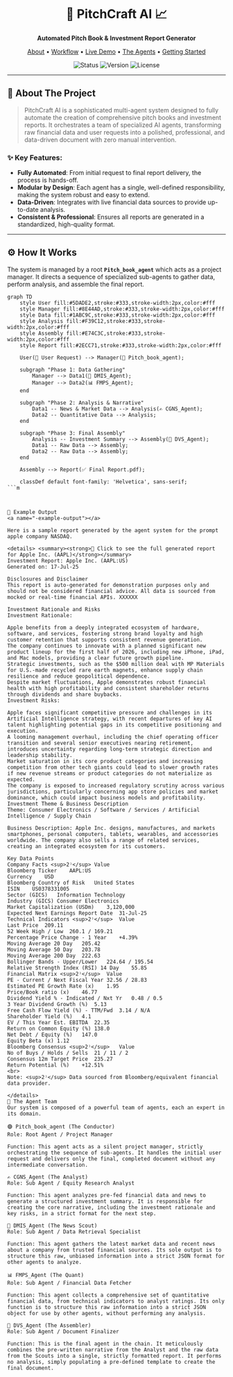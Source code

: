 <div align="center">

# 🤖 PitchCraft AI 📈

**Automated Pitch Book & Investment Report Generator**

</div>

<p align="center">
  <a href="#-about-the-project">About</a> •
  <a href="#-how-it-works">Workflow</a> •
  <a href="#-example-output">Live Demo</a> •
  <a href="#-the-agent-team">The Agents</a> •
  <a href="#-getting-started">Getting Started</a>
</p>

<p align="center">
    <img src="https://img.shields.io/badge/status-in%20development-orange" alt="Status">
    <img src="https://img.shields.io/badge/version-1.0.0-blue" alt="Version">
    <img src="https://img.shields.io/badge/license-MIT-brightgreen" alt="License">
</p>

---

## 🎯 About The Project

> PitchCraft AI is a sophisticated multi-agent system designed to fully automate the creation of comprehensive pitch books and investment reports. It orchestrates a team of specialized AI agents, transforming raw financial data and user requests into a polished, professional, and data-driven document with zero manual intervention.

### ✨ Key Features:

-   **Fully Automated**: From initial request to final report delivery, the process is hands-off.
-   **Modular by Design**: Each agent has a single, well-defined responsibility, making the system robust and easy to extend.
-   **Data-Driven**: Integrates with live financial data sources to provide up-to-date analysis.
-   **Consistent & Professional**: Ensures all reports are generated in a standardized, high-quality format.

---

## ⚙️ How It Works

The system is managed by a root **`Pitch_book_agent`** which acts as a project manager. It directs a sequence of specialized sub-agents to gather data, perform analysis, and assemble the final report.

```mermaid
graph TD
    style User fill:#5DADE2,stroke:#333,stroke-width:2px,color:#fff
    style Manager fill:#8E44AD,stroke:#333,stroke-width:2px,color:#fff
    style Data fill:#1ABC9C,stroke:#333,stroke-width:2px,color:#fff
    style Analysis fill:#F39C12,stroke:#333,stroke-width:2px,color:#fff
    style Assembly fill:#E74C3C,stroke:#333,stroke-width:2px,color:#fff
    style Report fill:#2ECC71,stroke:#333,stroke-width:2px,color:#fff

    User(👤 User Request) --> Manager(🤖 Pitch_book_agent);

    subgraph "Phase 1: Data Gathering"
        Manager --> Data1(📡 DMIS_Agent);
        Manager --> Data2(📊 FMPS_Agent);
    end

    subgraph "Phase 2: Analysis & Narrative"
        Data1 -- News & Market Data --> Analysis(✍️ CGNS_Agent);
        Data2 -- Quantitative Data --> Analysis;
    end
    
    subgraph "Phase 3: Final Assembly"
        Analysis -- Investment Summary --> Assembly(📑 DVS_Agent);
        Data1 -- Raw Data --> Assembly;
        Data2 -- Raw Data --> Assembly;
    end

    Assembly --> Report(✅ Final Report.pdf);

    classDef default font-family: 'Helvetica', sans-serif;
```m



📄 Example Output
<a name="-example-output"></a>

Here is a sample report generated by the agent system for the prompt apple company NASDAQ.

<details> <summary><strong>🚀 Click to see the full generated report for Apple Inc. (AAPL)</strong></summary>
Investment Report: Apple Inc. (AAPL:US)
Generated on: 17-Jul-25

Disclosures and Disclaimer
This report is auto-generated for demonstration purposes only and should not be considered financial advice. All data is sourced from mocked or real-time financial APIs. XXXXXX

Investment Rationale and Risks
Investment Rationale:

Apple benefits from a deeply integrated ecosystem of hardware, software, and services, fostering strong brand loyalty and high customer retention that supports consistent revenue generation.
The company continues to innovate with a planned significant new product lineup for the first half of 2026, including new iPhone, iPad, and Mac models, providing a clear future growth pipeline.
Strategic investments, such as the $500 million deal with MP Materials for U.S.-made recycled rare earth magnets, enhance supply chain resilience and reduce geopolitical dependence.
Despite market fluctuations, Apple demonstrates robust financial health with high profitability and consistent shareholder returns through dividends and share buybacks.
Investment Risks:

Apple faces significant competitive pressure and challenges in its Artificial Intelligence strategy, with recent departures of key AI talent highlighting potential gaps in its competitive positioning and execution.
A looming management overhaul, including the chief operating officer transition and several senior executives nearing retirement, introduces uncertainty regarding long-term strategic direction and leadership stability.
Market saturation in its core product categories and increasing competition from other tech giants could lead to slower growth rates if new revenue streams or product categories do not materialize as expected.
The company is exposed to increased regulatory scrutiny across various jurisdictions, particularly concerning app store policies and market dominance, which could impact business models and profitability.
Investment Theme & Business Description
Theme: Consumer Electronics / Software / Services / Artificial Intelligence / Supply Chain

Business Description: Apple Inc. designs, manufactures, and markets smartphones, personal computers, tablets, wearables, and accessories worldwide. The company also sells a range of related services, creating an integrated ecosystem for its customers.

Key Data Points
Company Facts <sup>2⁾</sup>	Value
Bloomberg Ticker	AAPL:US
Currency	USD
Bloomberg Country of Risk	United States
ISIN	US0378331005
Sector (GICS)	Information Technology
Industry (GICS)	Consumer Electronics
Market Capitalization (USDm)	3,120,000
Expected Next Earnings Report Date	31-Jul-25
Technical Indicators <sup>2⁾</sup>	Value
Last Price	209.11
52 Week High / Low	260.1 / 169.21
Percentage Price Change - 1 Year	+4.39%
Moving Average 20 Day	205.42
Moving Average 50 Day	203.78
Moving Average 200 Day	222.63
Bollinger Bands - Upper/Lower	224.64 / 195.54
Relative Strength Index (RSI) 14 Day	55.85
Financial Matrix <sup>2⁾</sup>	Value
PE - Current / Next Fiscal Year	32.56 / 28.83
Estimated PE Growth Rate (x)	1.95
Price/Book ratio (x)	46.77
Dividend Yield % - Indicated / Nxt Yr	0.48 / 0.5
3 Year Dividend Growth (%)	5.13
Free Cash Flow Yield (%) - TTM/Fwd	3.14 / N/A
Shareholder Yield (%)	4.1
EV / This Year Est. EBITDA	22.35
Return on Common Equity (%)	138.0
Net Debt / Equity (%)	147.0
Equity Beta (x)	1.12
Bloomberg Consensus <sup>2⁾</sup>	Value
No of Buys / Holds / Sells	21 / 11 / 2
Consensus 12m Target Price	235.27
Return Potential (%)	+12.51%
<br>
Note: <sup>2⁾</sup> Data sourced from Bloomberg/equivalent financial data provider.

</details>
🤝 The Agent Team
Our system is composed of a powerful team of agents, each an expert in its domain.

🟣 Pitch_book_agent (The Conductor)
Role: Root Agent / Project Manager

Function: This agent acts as a silent project manager, strictly orchestrating the sequence of sub-agents. It handles the initial user request and delivers only the final, completed document without any intermediate conversation.

✍️ CGNS_Agent (The Analyst)
Role: Sub Agent / Equity Research Analyst

Function: This agent analyzes pre-fed financial data and news to generate a structured investment summary. It is responsible for creating the core narrative, including the investment rationale and key risks, in a strict format for the next step.

📡 DMIS_Agent (The News Scout)
Role: Sub Agent / Data Retrieval Specialist

Function: This agent gathers the latest market data and recent news about a company from trusted financial sources. Its sole output is to structure this raw, unbiased information into a strict JSON format for other agents to analyze.

📊 FMPS_Agent (The Quant)
Role: Sub Agent / Financial Data Fetcher

Function: This agent collects a comprehensive set of quantitative financial data, from technical indicators to analyst ratings. Its only function is to structure this raw information into a strict JSON object for use by other agents, without performing any analysis.

📑 DVS_Agent (The Assembler)
Role: Sub Agent / Document Finalizer

Function: This is the final agent in the chain. It meticulously combines the pre-written narrative from the Analyst and the raw data from the Scouts into a single, strictly formatted report. It performs no analysis, simply populating a pre-defined template to create the final document.

